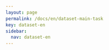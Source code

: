 ```yaml
---
layout: page
permalink: /docs/en/dataset-main-task
key: dataset-en
sidebar:
  nav: dataset-en
---
```



<head>
    <style>
        .container {
            display: flex;
            justify-content: space-between; Creates space around items
        }

        .image-with-caption {
            width: 100%;
            margin: auto;
        }

        .image-with-caption img {
            width: 100%;
            height: auto;
        }

        .image-with-caption figcaption {
            text-align: center;
            font-size: 1em;
        }
    </style>
</head>



## Fingerspelling-Related Tasks

<figure class="image-with-caption">
    <img src="../assets/images/fs_tasks.png">
    <figcaption>Overview of fingerspelling-related tasks in our BANZ-FS dataset.</figcaption>
</figure>
<br>

We provide an overview of the \textbf{BANZSL-FS} benchmark tasks and their corresponding evaluation metrics:

<br>

### **Isolated Fingerspelling Recognition (IFSR)** [[ChicagoFSWild](#), [ChicagoFSWild+](#)]

Given a segmented fingerspelling clip
$\mathbb{V}_{fs} = \{I_{f_s}, ..., I_{f_e}\}$,
the goal of IFSR is to transcribe it into the corresponding letter sequence
$\hat{L} = \{l_1, ..., l_n\}$.

**Evaluation Metric**: **Letter Accuracy**
Defined as:

$$
1 - \frac{\text{EditDistance}(L^*, \hat{L})}{|L^*|}
$$

Where $L^*$ is the ground-truth letter sequence and $\hat{L}$ is the predicted sequence.
This edit-distance-based metric captures correctness, accounting for insertions, deletions, and substitutions.

---
<br>
### **Fingerspelling Detection (FSD)** [[ASLFS](#)]

Given an untrimmed sign language video
$\mathbb{V} = \{I_1, I_2, \ldots, I_T\}$
with $T$ frames, the goal of FSD is to identify temporal segments $(f_s, f_e)$
that localize fingerspelling intervals within $\mathbb{V}$.

**Evaluation Metric**: **AP@IoU**
- Average Precision is calculated based on temporal Intersection-over-Union (IoU) between predicted and ground-truth segments.
- Higher IoU thresholds reflect stricter localization accuracy.

---
<br>
### **Fingerspelling Detection followed by Recognition (FSD-R)** [[ASLFS](#)]

This is a two-stage approach:
1. An FSD model predicts temporal segments from an untrimmed sign language video
   $\mathbb{V} = \{I_1, I_2, ..., I_T\}$
2. Each predicted segment is processed by a fingerspelling recognizer to generate the corresponding letter sequence.

**Evaluation Metric**: **AP@Acc**
- Average Precision is computed using the **accuracy of the recognizer** on each predicted segment.
- A prediction is considered correct if its **recognition accuracy exceeds a defined threshold**, ensuring that detected segments are not only well-localized but also **interpretable**.

---

### **Fingerspelling Recognition in Context (FSR-Context)** [[Fleurs-asl-fs](#)]

Given a full sentence-level sign language video $\mathbb{V}$ and its predicted spoken language translation $\hat{T}$,
the task is to evaluate how accurately the model transcribes **fingerspelled terms embedded in the sentence**.

Fingerspelled spans annotated in the video are aligned with corresponding spans in $\hat{T}$, and **character-level accuracy** is measured.

**Evaluation Metric**: **Letter Accuracy**
<br>


### Baseline Models

<figure class="image-with-caption">
    <img src="../assets/images/fs_benchmarks.png">
    <figcaption>Overview of fingerspelling-related tasks in our BANZ-FS dataset.</figcaption>
</figure>
<br>

We mention that all models used in this work are publicly available. We express profound gratitude to the aforementioned authors for their invaluable contributions. Each of the ISLR models we use is linked below:

- **RGB-based & RGB-D-based model:**
  - ResNet2+1D [GitHub](https://github.com/leftthomas/R2Plus1D-C3D)
  - TSN [GitHub](https://github.com/yjxiong/temporal-segment-networks)
  - I3D [GitHub](https://github.com/google-deepmind/kinetics-i3d)
  - S3D [GitHub](https://github.com/kylemin/S3D)
  - SlowFast [GitHub](https://github.com/facebookresearch/SlowFast)
  - Timesformer [GitHub](https://github.com/facebookresearch/TimeSformer)
  - UMDR [GitHub](https://github.com/damo-cv/MotionRGBD)
  - KVNet-V [GitHub](https://github.com/FangyunWei/SLRT)

- **2D pose-based & 3D pose-based model:**
  - TGCN [GitHub](https://github.com/dxli94/WLASL)
  - SL-GCN [GitHub](https://github.com/jackyjsy/SAM-SLR-v2)
  - SPTOTER [GitHub](https://github.com/matyasbohacek/spoter)
  - KVNet-K [GitHub](https://github.com/FangyunWei/SLRT)

- **Multi-modal-based model:**
  - SAM-SLR [GitHub](https://github.com/jackyjsy/SAM-SLR-v2)
  - NLA-SLR [GitHub](https://github.com/FangyunWei/SLRT)


